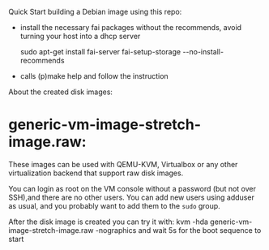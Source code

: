 Quick Start building a Debian image using this repo:

* install the necessary fai packages without the recommends, avoid turning your host into
a dhcp server

  sudo apt-get install fai-server fai-setup-storage --no-install-recommends

* calls (p)make help and follow the instruction

About the created disk images:

# generic-vm-image-stretch-image.raw:
These images can be used with QEMU-KVM, Virtualbox or any other virtualization backend that support raw disk images.

You can login as root on the VM console without a password (but not over SSH),and there are no other users. You can add new users using adduser as usual, and you probably want to add them to the `sudo` group.

After the disk image is created you can try it with:
kvm -hda generic-vm-image-stretch-image.raw -nographics
and wait 5s for the boot sequence to start
